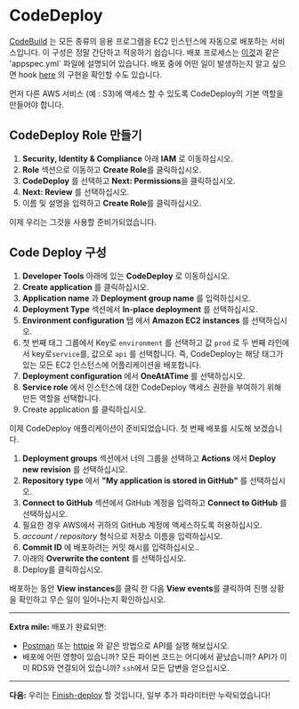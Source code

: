 ﻿# CodeDeploy

[CodeBuild](http://docs.aws.amazon.com/codedeploy/latest/userguide/welcome.html) 는 모든 종류의 응용 프로그램을 EC2 인스턴스에 자동으로 배포하는 서비스입니다. 이 구성은 정말 간단하고 적응하기 쉽습니다. 배포 프로세스는 [이것](/appspec.yml)과 같은 'appspec.yml` 파일에 설명되어 있습니다. 배포 중에 어떤 일이 발생하는지 알고 싶으면 hook [here](/infrastructure/aws/codedeploy) 의 구현을 확인할 수도 있습니다.

먼저 다른 AWS 서비스 (예 : S3)에 액세스 할 수 있도록 CodeDeploy의 기본 역할을 만들어야 합니다.

## CodeDeploy Role 만들기
1. **Security, Identity & Compliance** 아래 **IAM** 로 이동하십시오.
2. **Role** 섹션으로 이동하고 **Create Role**를 클릭하십시오.
3. **CodeDeploy** 를 선택하고 **Next: Permissions**을 클릭하십시오.
4. **Next: Review** 를 선택하십시오.
5. 이름 및 설명을 입력하고 **Create Role**를 클릭하십시오.

이제 우리는 그것을 사용할 준비가되었습니다.

##  Code Deploy 구성
1. **Developer Tools** 아래에 있는 **CodeDeploy** 로 이동하십시오.
2. **Create application** 를 클릭하십시오.
3. **Application name** 과 **Deployment group name** 를 입력하십시오.
4. **Deployment Type** 섹션에서 **In-place deployment** 를 선택하십시오.
5. **Environment configuration** 탭 에서 **Amazon EC2 instances** 를 선택하십시오.
6. 첫 번째 태그 그룹에서 Key로 `environment` 를 선택하고 값 `prod` 로 두 번째 라인에서 key로`service`를, 값으로 `api` 를 선택합니다. 즉, CodeDeploy는 해당 태그가 있는 모든 EC2 인스턴스에 어플리케이션을 배포합니다.
7. **Deployment configuration** 에서 **OneAtATime** 를 선택하십시오.
8. **Service role** 에서 인스턴스에 대한 CodeDeploy 액세스 권한을 부여하기 위해 만든 역할을 선택합니다.
9. Create application 를 클릭하십시오.

이제 CodeDeploy 애플리케이션이 준비되었습니다. 첫 번째 배포를 시도해 보겠습니다.

1. **Deployment groups** 섹션에서 너의 그룹을 선택하고 **Actions** 에서 **Deploy new revision** 를 선택하십시오.
2. **Repository type** 에서 **"My application is stored in GitHub"** 를 선택하십시오.
3. **Connect to GitHub** 섹션에서 GitHub 계정을 입력하고 **Connect to GitHub** 를 선택하십시오.
4. 필요한 경우 AWS에서 귀하의 GitHub 계정에 액세스하도록 허용하십시오.
5. _account / repository_ 형식으로 저장소 이름을 입력하십시오.
6. **Commit ID** 에 배포하려는 커밋 해시를 입력하십시오..
7. 아래의 **Overwrite the content** 를 선택하십시오.
8. Deploy를 클릭하십시오.

배포하는 동안 **View instances**를 클릭 한 다음 **View events**를 클릭하여 진행 상황을 확인하고 무슨 일이 일어나는지 확인하십시오.

---
**Extra mile:** 배포가 완료되면:

- [Postman](https://www.getpostman.com/) 또는 [httpie](https://httpie.org/) 와 같은 방법으로 API를 실행 해보십시오.
- 배포에 어떤 영향이 있습니까? 모든 파이썬 코드는 어디에서 끝났습니까? API가 이미 RDS와 연결되어 있습니까? `ssh`에서 모든 답변을 얻으십시오.

---
**다음:** 우리는 [Finish-deploy](/workshop/s3-web-ec2-api-rds/05-finishing-up.md) 할 것입니다, 일부 추가 파라미터만 누락되었습니다!
